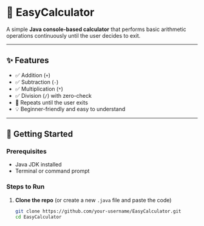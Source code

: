 # 🧮 EasyCalculator

A simple **Java console-based calculator** that performs basic arithmetic operations continuously until the user decides to exit.

---

## ✨ Features

- ✅ Addition (`+`)
- ✅ Subtraction (`-`)
- ✅ Multiplication (`*`)
- ✅ Division (`/`) with zero-check
- 🔁 Repeats until the user exits
- 💡 Beginner-friendly and easy to understand

---

## 🚀 Getting Started

### Prerequisites
- Java JDK installed
- Terminal or command prompt

### Steps to Run

1. **Clone the repo** (or create a new `.java` file and paste the code)
   ```bash
   git clone https://github.com/your-username/EasyCalculator.git
   cd EasyCalculator
